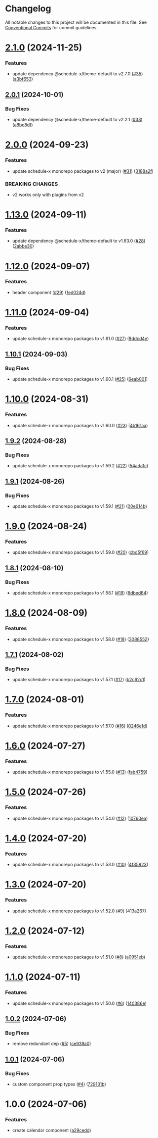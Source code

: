 # Changelog

All notable changes to this project will be documented in this file. See [Conventional Commits](https://conventionalcommits.org) for commit guidelines.

# [2.1.0](https://github.com/schedule-x/svelte/compare/v2.0.1...v2.1.0) (2024-11-25)


### Features

* update dependency @schedule-x/theme-default to v2.7.0 ([#35](https://github.com/schedule-x/svelte/issues/35)) ([a3bf653](https://github.com/schedule-x/svelte/commit/a3bf65307a16a5d30218b28f6c79d768be2e865b))

## [2.0.1](https://github.com/schedule-x/svelte/compare/v2.0.0...v2.0.1) (2024-10-01)


### Bug Fixes

* update dependency @schedule-x/theme-default to v2.2.1 ([#33](https://github.com/schedule-x/svelte/issues/33)) ([a8be8df](https://github.com/schedule-x/svelte/commit/a8be8df1ce7aa8d9bfedccf6ba941553128f28db))

# [2.0.0](https://github.com/schedule-x/svelte/compare/v1.13.0...v2.0.0) (2024-09-23)


### Features

* update schedule-x monorepo packages to v2 (major) ([#31](https://github.com/schedule-x/svelte/issues/31)) ([3188a2f](https://github.com/schedule-x/svelte/commit/3188a2f0687d9f7ac3b83230770ceff886adbc36))


### BREAKING CHANGES

* v2 works only with plugins from v2

# [1.13.0](https://github.com/schedule-x/svelte/compare/v1.12.0...v1.13.0) (2024-09-11)


### Features

* update dependency @schedule-x/theme-default to v1.63.0 ([#28](https://github.com/schedule-x/svelte/issues/28)) ([2abbe30](https://github.com/schedule-x/svelte/commit/2abbe30b757c5858197101617adda839e1b88124))

# [1.12.0](https://github.com/schedule-x/svelte/compare/v1.11.0...v1.12.0) (2024-09-07)


### Features

* header component ([#29](https://github.com/schedule-x/svelte/issues/29)) ([1ed024d](https://github.com/schedule-x/svelte/commit/1ed024d6113dc06f8ee085855fa9ceef3891a974))

# [1.11.0](https://github.com/schedule-x/svelte/compare/v1.10.1...v1.11.0) (2024-09-04)

### Features

- update schedule-x monorepo packages to v1.61.0 ([#27](https://github.com/schedule-x/svelte/issues/27)) ([8ddcd4e](https://github.com/schedule-x/svelte/commit/8ddcd4ea3d799f191858f5127076228b2ab6927b))

## [1.10.1](https://github.com/schedule-x/svelte/compare/v1.10.0...v1.10.1) (2024-09-03)

### Bug Fixes

- update schedule-x monorepo packages to v1.60.1 ([#25](https://github.com/schedule-x/svelte/issues/25)) ([6eab001](https://github.com/schedule-x/svelte/commit/6eab001ea08d19f6433eba7d16dfaec7e4675bff))

# [1.10.0](https://github.com/schedule-x/svelte/compare/v1.9.2...v1.10.0) (2024-08-31)

### Features

- update schedule-x monorepo packages to v1.60.0 ([#23](https://github.com/schedule-x/svelte/issues/23)) ([4b161aa](https://github.com/schedule-x/svelte/commit/4b161aa93f47f9bd2b70b7d93d638d14bb76ecb9))

## [1.9.2](https://github.com/schedule-x/svelte/compare/v1.9.1...v1.9.2) (2024-08-28)

### Bug Fixes

- update schedule-x monorepo packages to v1.59.2 ([#22](https://github.com/schedule-x/svelte/issues/22)) ([54ada1c](https://github.com/schedule-x/svelte/commit/54ada1c9ae2677b833f2f4c52c8b1853bd33d388))

## [1.9.1](https://github.com/schedule-x/svelte/compare/v1.9.0...v1.9.1) (2024-08-26)

### Bug Fixes

- update schedule-x monorepo packages to v1.59.1 ([#21](https://github.com/schedule-x/svelte/issues/21)) ([00e614b](https://github.com/schedule-x/svelte/commit/00e614b8ff3e7b9d93d89769f73f6f37f56e84e9))

# [1.9.0](https://github.com/schedule-x/svelte/compare/v1.8.1...v1.9.0) (2024-08-24)

### Features

- update schedule-x monorepo packages to v1.59.0 ([#20](https://github.com/schedule-x/svelte/issues/20)) ([cbd5f69](https://github.com/schedule-x/svelte/commit/cbd5f6923a21bcf52248fced54119590a78553ca))

## [1.8.1](https://github.com/schedule-x/svelte/compare/v1.8.0...v1.8.1) (2024-08-10)

### Bug Fixes

- update schedule-x monorepo packages to v1.58.1 ([#19](https://github.com/schedule-x/svelte/issues/19)) ([8dbed84](https://github.com/schedule-x/svelte/commit/8dbed84761577e8041bca88687997cde36b5f2b5))

# [1.8.0](https://github.com/schedule-x/svelte/compare/v1.7.1...v1.8.0) (2024-08-09)

### Features

- update schedule-x monorepo packages to v1.58.0 ([#18](https://github.com/schedule-x/svelte/issues/18)) ([3088552](https://github.com/schedule-x/svelte/commit/30885528211a971da6e099c47e31d76cafe3b0b1))

## [1.7.1](https://github.com/schedule-x/svelte/compare/v1.7.0...v1.7.1) (2024-08-02)

### Bug Fixes

- update schedule-x monorepo packages to v1.57.1 ([#17](https://github.com/schedule-x/svelte/issues/17)) ([b2c62c1](https://github.com/schedule-x/svelte/commit/b2c62c19cf2ec95b6664aece10180fcdc44e12fa))

# [1.7.0](https://github.com/schedule-x/svelte/compare/v1.6.0...v1.7.0) (2024-08-01)

### Features

- update schedule-x monorepo packages to v1.57.0 ([#16](https://github.com/schedule-x/svelte/issues/16)) ([0246e1d](https://github.com/schedule-x/svelte/commit/0246e1dd04f77cdae934b48c7545efd9c422323c))

# [1.6.0](https://github.com/schedule-x/svelte/compare/v1.5.0...v1.6.0) (2024-07-27)

### Features

- update schedule-x monorepo packages to v1.55.0 ([#13](https://github.com/schedule-x/svelte/issues/13)) ([fab4759](https://github.com/schedule-x/svelte/commit/fab4759a3c154b09f0877e80ea3ff81493599bd4))

# [1.5.0](https://github.com/schedule-x/svelte/compare/v1.4.0...v1.5.0) (2024-07-26)

### Features

- update schedule-x monorepo packages to v1.54.0 ([#12](https://github.com/schedule-x/svelte/issues/12)) ([10760ea](https://github.com/schedule-x/svelte/commit/10760ea1f946591fe18645707cf021b66e9ae2b6))

# [1.4.0](https://github.com/schedule-x/svelte/compare/v1.3.0...v1.4.0) (2024-07-20)

### Features

- update schedule-x monorepo packages to v1.53.0 ([#10](https://github.com/schedule-x/svelte/issues/10)) ([4f35823](https://github.com/schedule-x/svelte/commit/4f35823f56efefb2662c61b3fa02f1c9c01c0063))

# [1.3.0](https://github.com/schedule-x/svelte/compare/v1.2.0...v1.3.0) (2024-07-20)

### Features

- update schedule-x monorepo packages to v1.52.0 ([#9](https://github.com/schedule-x/svelte/issues/9)) ([413a267](https://github.com/schedule-x/svelte/commit/413a2671783440ca1acf487790df190371864fa5))

# [1.2.0](https://github.com/schedule-x/svelte/compare/v1.1.0...v1.2.0) (2024-07-12)

### Features

- update schedule-x monorepo packages to v1.51.0 ([#8](https://github.com/schedule-x/svelte/issues/8)) ([a0951eb](https://github.com/schedule-x/svelte/commit/a0951eba4d600b285a33685911cd8cee0ae4ad41))

# [1.1.0](https://github.com/schedule-x/svelte/compare/v1.0.2...v1.1.0) (2024-07-11)

### Features

- update schedule-x monorepo packages to v1.50.0 ([#6](https://github.com/schedule-x/svelte/issues/6)) ([140386e](https://github.com/schedule-x/svelte/commit/140386ee400efe24ad9862bb0a0ea3212a180b9d))

## [1.0.2](https://github.com/schedule-x/svelte/compare/v1.0.1...v1.0.2) (2024-07-06)

### Bug Fixes

- remove redundant dep ([#5](https://github.com/schedule-x/svelte/issues/5)) ([ce939a0](https://github.com/schedule-x/svelte/commit/ce939a04839fe55a620d51339bb0349994733784))

## [1.0.1](https://github.com/schedule-x/svelte/compare/v1.0.0...v1.0.1) (2024-07-06)

### Bug Fixes

- custom component prop types ([#4](https://github.com/schedule-x/svelte/issues/4)) ([729131b](https://github.com/schedule-x/svelte/commit/729131b16eb20baaa83ef6573bf0490ed6de8e59))

# 1.0.0 (2024-07-06)

### Features

- create calendar component ([a29cedd](https://github.com/schedule-x/svelte/commit/a29ceddd5bd7cd20a69d547458626312cbe893db))
